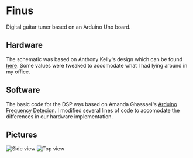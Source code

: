 # Finus

Digital guitar tuner based on an Arduino Uno board.

## Hardware

The schematic was based on Anthony Kelly's design which can be found [here](http://www.akellyirl.com/arduino-guitar-tuner/). Some values were tweaked to accomodate what I had lying around in my office.

## Software

The basic code for the DSP was based on Amanda Ghassaei's [Arduino Frequency Detecion](https://www.instructables.com/Arduino-Frequency-Detection/). I modified several lines of code to accomodate the differences in our hardware implementation.

## Pictures

![Side view](https://github.com/Beseta/Finus/blob/6cadd8625659af4daf3ed770e783ba4c7af6e3a4/side_view.png)
![Top view](https://github.com/Beseta/Finus/blob/6cadd8625659af4daf3ed770e783ba4c7af6e3a4/top_view.png)
